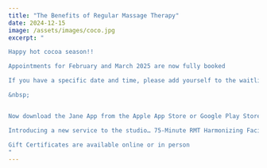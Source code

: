 ```yaml
---
title: "The Benefits of Regular Massage Therapy"
date: 2024-12-15
image: /assets/images/coco.jpg
excerpt: "

Happy hot cocoa season!!

Appointments for February and March 2025 are now fully booked

If you have a specific date and time, please add yourself to the waitlist, and I will do my best to accommodate.

&nbsp;


Now download the Jane App from the Apple App Store or Google Play Store by searching Jane for Clients

Introducing a new service to the studio… 75-Minute RMT Harmonizing Facial Massage!

Gift Certificates are available online or in person
"
---
```


